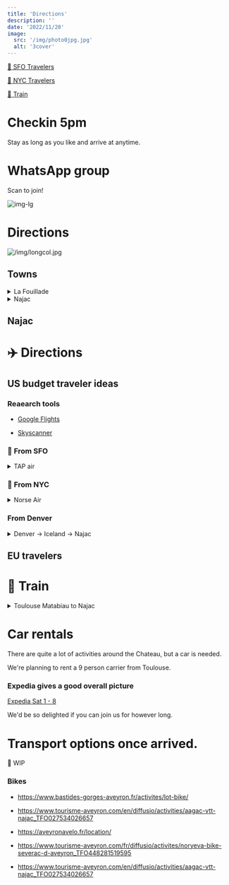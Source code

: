 ```yaml
---
title: 'Directions'
description: ''
date: '2022/11/20'
image:
  src: '/img/photo0jpg.jpg'
  alt: '3cover'
---
```


[:link: SFO Travelers](#air-sfo)

[:link: NYC Travelers](#air-nyc)

[:link: Train](#train)

# Checkin 5pm

Stay as long as you like and arrive at anytime.

# WhatsApp group

Scan to join!

![img-lg](/img/whatsapp.jpeg)

<p class="x-banner"></p>

# <a id="directions"></a> Directions

![/img/longcol.jpg](/img/longcol.jpg)

## <a id="towns"></a> Towns

<details>
<summary>La Fouillade</summary>

5km --  nearest town to Chateau de Longcol

![/img/gm_lafouillade.png](/img/gm_lafouillade.png)

[Google Maps](https://www.google.com/maps/dir/12270+La+Fouillade,+France/Ch%C3%A2teau+de+Longcol/@44.2438778,2.0121223,15z/data=!3m1!4b1!4m14!4m13!1m5!1m1!1s0x12ada4b6ae78b717:0x406f69c2f431200!2m2!1d2.040994!2d44.2309399!1m5!1m1!1s0x12ada56e9787865d:0x1181b5eaab85982a!2m2!1d2.0022288!2d44.2557631!3e0)

</details>

<details>

<summary>Najac</summary>

8km from the chateâu.

![small_najac](/img/gm_najac.png)

[Google Maps](https://www.google.com/maps/dir/Gare+de+Najac,+12270+Najac,+France/Ch%C3%A2teau+de+Longcol/@44.2382667,1.977207,14z/data=!3m1!4b1!4m14!4m13!1m5!1m1!1s0x12adb01a929a02a1:0x95e568f2b1ba3e6b!2m2!1d1.9761888!2d44.2217376!1m5!1m1!1s0x12ada56e9787865d:0x1181b5eaab85982a!2m2!1d2.0022288!2d44.2557631!3e2)

</details>


## Najac

<p class="x-banner"></p>

# :airplane: <a id="air"></a> Directions

## US budget traveler ideas

### Reaearch tools

- [Google Flights](https://www.google.com/travel/flights?authuser)

- [Skyscanner](https://www.skyscanner.com/)

### :bridge_at_night: <a id="air-sfo"></a> From SFO

<details>
<summary> TAP air</summary>

1. SFO nonstop to Lisbon $550 July 28th [TAP LINK](https://booking.flytap.com/booking/flights/deeplink?market=US&language=en&origin=SFO&destination=LIS&flightType=single&adt=1&chd=0&inf=0&flexibleDates=false&depDate=28.07.2023) (as of Jan 23)
2. LIS to Paris [SKY-SCANNER](https://www.skyscanner.com/transport/flights/lis/pari/230729/?adultsv2=1&cabinclass=economy&childrenv2=&inboundaltsenabled=false&outboundaltsenabled=false&preferdirects=false&rtn=0)

</details>

### :statue_of_liberty: <a id="air-nyc"></a> From NYC


<details>

<summary> Norse Air</summary>

1. 12:30am flight to Paris CDG. Lands at ~2pm
[Norse](https://flynorse.com/en-US/book/flights?adt=1&chd=0&inf=0&promoCode=&currency=USD&tripType=oneWay&from=JFK&to=CDG&departDate=2023-07-29T00:00:00)

![](/img/airlines/norse-jfk-cdg.png)

2. Afternoon Flight from Paris CDG to Toulouse [Skyscanner](https://www.skyscanner.com/transport/flights/cdg/tls/230630/?adultsv2=1&cabinclass=economy&childrenv2=&inboundaltsenabled=false&outboundaltsenabled=false&preferdirects=false&rtn=0)

</details>

### <a id="air-denver"></a> From Denver

<details>

<summary> Denver -> Iceland -> Najac </summary>


1. [Denver to Iceland](https://www.google.com/travel/explore?tfs=CBwQAxoqagwIAxIIL20vMDJjbDESCjIwMjMtMDctMzFyDAgEEggvbS8wMmo5eigAcAGCAQsI____________AUABSAGYAQKyARIYASABKgwIAhIIL20vMDZmbGc&tfu=GioaKAoSCW7NYv-s9FBAEQAAAACg4k5AEhIJIuJNBP6jHkAR_____5-mR8A)
2. [Iceland to Europe (BCN)](https://www.google.com/travel/explore?tfs=CBwQAxoqagwIAxIIL20vMDZmbGcSCjIwMjMtMDctMzFyDAgEEggvbS8wMmo5eigAcAGCAQsI____________AUABSAGYAQKyARIYASABKgwIAhIIL20vMDFmNjI&tfu=GioaKAoSCaRnwA0vC0lAESPqYA9eNTRAEhIJVve7fHQtQUARcld8wgc9HMA&hl=en-US)
3. BCN -> Najac (train)


</details>


## EU travelers



# :train2:  <a id="train"></a> Train

<details>

<summary>Toulouse Matabiau to Najac</summary>

We can arrange to pick folks up from Najac.

  - [SNCF](https://www.sncf.com/en/booking-itinerary/itinerary/results-list?uic1=OCE87611004&coordX1=&coordY1=&uic2=12167&coordX2=&coordY2=&date=1688191622&when=leave-at&label1=Toulouse%20Matabiau&label2=Najac%20(All%20stations)&typeDepart=ZONE_ARRET&typeArrivee=COMMUNE&listeCodesMode=0,1,2,3,4,5,6,7,8,9&origineCP=31000,31100,31200,31300,31400,31500&destinationCP=12270)

  There are 4 trains that leave from Toulouse: ~8am,1pm,5pm,7pm

  - [Google](https://www.google.com/maps/dir/Toulouse,+France/Najac,+France/@43.9128681,1.4337586,10z/data=!3m1!4b1!4m19!4m18!1m5!1m1!1s0x12aebb6fec7552ff:0x406f69c2f411030!2m2!1d1.444209!2d43.604652!1m5!1m1!1s0x12adb0122e4f1ddd:0xbef6d72b530e68e7!2m2!1d1.978425!2d44.21953!2m4!5e0!5e1!5e2!5e3!3e3)

</details>


# Car rentals

There are quite a lot of activities around the Chateau, but a car is needed.

We're planning to rent a 9 person carrier from Toulouse.


### Expedia gives a good overall picture

[Expedia Sat 1 - 8](https://www.expedia.com/carsearch?locn=Toulouse+%28TLS+-+Blagnac%29&loc2=&date1=7%2F1%2F2023&date2=7%2F8%2F2023&d1=2023-07-01&d2=2023-07-08&aarpcr=off&vend=&pickupIATACode=TLS&dpln=5459028&returnIATACode=&drid1=&time1=1030AM&time2=1030AM&olat=&olon=&dlat=&dlon=&dagv=1&subm=1&fdrp=0&ttyp=2&acop=2&rdus=10&rdct=1&styp=4&rfrr=page.Cars)


<p class="x-love">We'd be so delighted if you can join us for however long.  </p>

# Transport options once arrived.

:construction: WIP

### Bikes


- https://www.bastides-gorges-aveyron.fr/activites/lot-bike/

- https://www.tourisme-aveyron.com/en/diffusio/activities/aagac-vtt-najac_TFO027534026657

- https://aveyronavelo.fr/location/

- https://www.tourisme-aveyron.com/fr/diffusio/activites/noryeva-bike-severac-d-aveyron_TFO448281519595

- https://www.tourisme-aveyron.com/en/diffusio/activities/aagac-vtt-najac_TFO027534026657